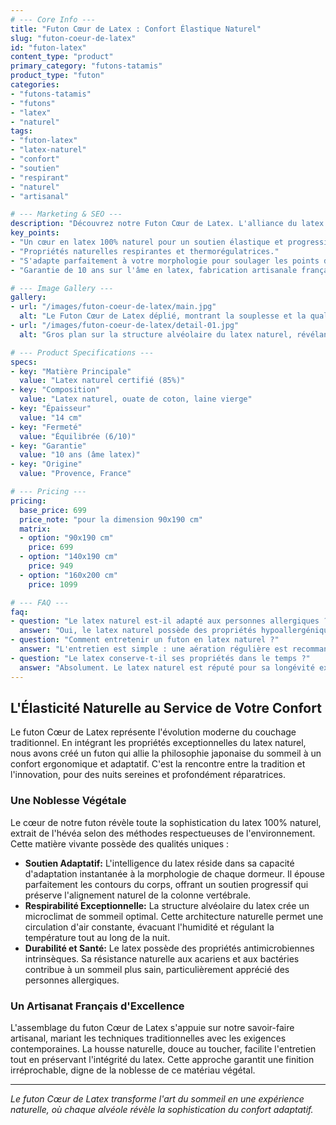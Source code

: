 ```yaml
---
# --- Core Info ---
title: "Futon Cœur de Latex : Confort Élastique Naturel"
slug: "futon-coeur-de-latex"
id: "futon-latex"
content_type: "product"
primary_category: "futons-tatamis"
product_type: "futon"
categories:
- "futons-tatamis"
- "futons"
- "latex"
- "naturel"
tags:
- "futon-latex"
- "latex-naturel"
- "confort"
- "soutien"
- "respirant"
- "naturel"
- "artisanal"

# --- Marketing & SEO ---
description: "Découvrez notre Futon Cœur de Latex. L'alliance du latex 100% naturel et de l'artisanat français pour un confort adaptatif et un soutien optimal."
key_points:
- "Un cœur en latex 100% naturel pour un soutien élastique et progressif."
- "Propriétés naturelles respirantes et thermorégulatrices."
- "S'adapte parfaitement à votre morphologie pour soulager les points de pression."
- "Garantie de 10 ans sur l'âme en latex, fabrication artisanale française."

# --- Image Gallery ---
gallery:
- url: "/images/futon-coeur-de-latex/main.jpg"
  alt: "Le Futon Cœur de Latex déplié, montrant la souplesse et la qualité de son coutil."
- url: "/images/futon-coeur-de-latex/detail-01.jpg"
  alt: "Gros plan sur la structure alvéolaire du latex naturel, révélant sa respirabilité."

# --- Product Specifications ---
specs:
- key: "Matière Principale"
  value: "Latex naturel certifié (85%)"
- key: "Composition"
  value: "Latex naturel, ouate de coton, laine vierge"
- key: "Épaisseur"
  value: "14 cm"
- key: "Fermeté"
  value: "Équilibrée (6/10)"
- key: "Garantie"
  value: "10 ans (âme latex)"
- key: "Origine"
  value: "Provence, France"

# --- Pricing ---
pricing:
  base_price: 699
  price_note: "pour la dimension 90x190 cm"
  matrix:
  - option: "90x190 cm"
    price: 699
  - option: "140x190 cm"
    price: 949
  - option: "160x200 cm"
    price: 1099

# --- FAQ ---
faq:
- question: "Le latex naturel est-il adapté aux personnes allergiques ?"
  answer: "Oui, le latex naturel possède des propriétés hypoallergéniques et résiste naturellement aux acariens et aux bactéries. (Note: les personnes ayant une allergie spécifique au latex doivent l'éviter)."
- question: "Comment entretenir un futon en latex naturel ?"
  answer: "L'entretien est simple : une aération régulière est recommandée. La housse est amovible et lavable pour une hygiène parfaite. Il faut simplement éviter d'exposer le cœur en latex directement au soleil."
- question: "Le latex conserve-t-il ses propriétés dans le temps ?"
  answer: "Absolument. Le latex naturel est réputé pour sa longévité exceptionnelle. Il conserve son élasticité et ses propriétés de soutien pendant de nombreuses années, c'est pourquoi nous garantissons son âme pendant 10 ans."
---
```


## L'Élasticité Naturelle au Service de Votre Confort

Le futon Cœur de Latex représente l'évolution moderne du couchage traditionnel. En intégrant les propriétés exceptionnelles du latex naturel, nous avons créé un futon qui allie la philosophie japonaise du sommeil à un confort ergonomique et adaptatif. C'est la rencontre entre la tradition et l'innovation, pour des nuits sereines et profondément réparatrices.

### Une Noblesse Végétale

Le cœur de notre futon révèle toute la sophistication du latex 100% naturel, extrait de l'hévéa selon des méthodes respectueuses de l'environnement. Cette matière vivante possède des qualités uniques :

- **Soutien Adaptatif:** L'intelligence du latex réside dans sa capacité d'adaptation instantanée à la morphologie de chaque dormeur. Il épouse parfaitement les contours du corps, offrant un soutien progressif qui préserve l'alignement naturel de la colonne vertébrale.
- **Respirabilité Exceptionnelle:** La structure alvéolaire du latex crée un microclimat de sommeil optimal. Cette architecture naturelle permet une circulation d'air constante, évacuant l'humidité et régulant la température tout au long de la nuit.
- **Durabilité et Santé:** Le latex possède des propriétés antimicrobiennes intrinsèques. Sa résistance naturelle aux acariens et aux bactéries contribue à un sommeil plus sain, particulièrement apprécié des personnes allergiques.

### Un Artisanat Français d'Excellence

L'assemblage du futon Cœur de Latex s'appuie sur notre savoir-faire artisanal, mariant les techniques traditionnelles avec les exigences contemporaines. La housse naturelle, douce au toucher, facilite l'entretien tout en préservant l'intégrité du latex. Cette approche garantit une finition irréprochable, digne de la noblesse de ce matériau végétal.

---
_Le futon Cœur de Latex transforme l'art du sommeil en une expérience naturelle, où chaque alvéole révèle la sophistication du confort adaptatif._